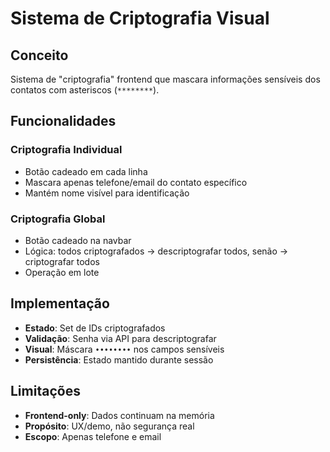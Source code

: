 # Sistema de Criptografia Visual

## Conceito
Sistema de "criptografia" frontend que mascara informações sensíveis dos contatos com asteriscos (`********`).

## Funcionalidades

### **Criptografia Individual**
- Botão cadeado em cada linha
- Mascara apenas telefone/email do contato específico
- Mantém nome visível para identificação

### **Criptografia Global**  
- Botão cadeado na navbar
- Lógica: todos criptografados → descriptografar todos, senão → criptografar todos
- Operação em lote

## Implementação
- **Estado**: Set de IDs criptografados
- **Validação**: Senha via API para descriptografar
- **Visual**: Máscara `••••••••` nos campos sensíveis
- **Persistência**: Estado mantido durante sessão

## Limitações
- **Frontend-only**: Dados continuam na memória
- **Propósito**: UX/demo, não segurança real
- **Escopo**: Apenas telefone e email

